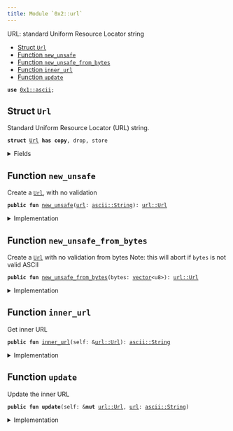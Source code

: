 ```yaml
---
title: Module `0x2::url`
---
```


URL: standard Uniform Resource Locator string


-  [Struct `Url`](#0x2_url_Url)
-  [Function `new_unsafe`](#0x2_url_new_unsafe)
-  [Function `new_unsafe_from_bytes`](#0x2_url_new_unsafe_from_bytes)
-  [Function `inner_url`](#0x2_url_inner_url)
-  [Function `update`](#0x2_url_update)


<pre><code><b>use</b> <a href="../move-stdlib/ascii.md#0x1_ascii">0x1::ascii</a>;
</code></pre>



<a name="0x2_url_Url"></a>

## Struct `Url`

Standard Uniform Resource Locator (URL) string.


<pre><code><b>struct</b> <a href="../iota-framework/url.md#0x2_url_Url">Url</a> <b>has</b> <b>copy</b>, drop, store
</code></pre>



<details>
<summary>Fields</summary>


<dl>
<dt>
<code><a href="../iota-framework/url.md#0x2_url">url</a>: <a href="../move-stdlib/ascii.md#0x1_ascii_String">ascii::String</a></code>
</dt>
<dd>

</dd>
</dl>


</details>

<a name="0x2_url_new_unsafe"></a>

## Function `new_unsafe`

Create a <code><a href="../iota-framework/url.md#0x2_url_Url">Url</a></code>, with no validation


<pre><code><b>public</b> <b>fun</b> <a href="../iota-framework/url.md#0x2_url_new_unsafe">new_unsafe</a>(<a href="../iota-framework/url.md#0x2_url">url</a>: <a href="../move-stdlib/ascii.md#0x1_ascii_String">ascii::String</a>): <a href="../iota-framework/url.md#0x2_url_Url">url::Url</a>
</code></pre>



<details>
<summary>Implementation</summary>


<pre><code><b>public</b> <b>fun</b> <a href="../iota-framework/url.md#0x2_url_new_unsafe">new_unsafe</a>(<a href="../iota-framework/url.md#0x2_url">url</a>: String): <a href="../iota-framework/url.md#0x2_url_Url">Url</a> {
    <a href="../iota-framework/url.md#0x2_url_Url">Url</a> { <a href="../iota-framework/url.md#0x2_url">url</a> }
}
</code></pre>



</details>

<a name="0x2_url_new_unsafe_from_bytes"></a>

## Function `new_unsafe_from_bytes`

Create a <code><a href="../iota-framework/url.md#0x2_url_Url">Url</a></code> with no validation from bytes
Note: this will abort if <code>bytes</code> is not valid ASCII


<pre><code><b>public</b> <b>fun</b> <a href="../iota-framework/url.md#0x2_url_new_unsafe_from_bytes">new_unsafe_from_bytes</a>(bytes: <a href="../move-stdlib/vector.md#0x1_vector">vector</a>&lt;u8&gt;): <a href="../iota-framework/url.md#0x2_url_Url">url::Url</a>
</code></pre>



<details>
<summary>Implementation</summary>


<pre><code><b>public</b> <b>fun</b> <a href="../iota-framework/url.md#0x2_url_new_unsafe_from_bytes">new_unsafe_from_bytes</a>(bytes: <a href="../move-stdlib/vector.md#0x1_vector">vector</a>&lt;u8&gt;): <a href="../iota-framework/url.md#0x2_url_Url">Url</a> {
    <b>let</b> <a href="../iota-framework/url.md#0x2_url">url</a> = bytes.to_ascii_string();
    <a href="../iota-framework/url.md#0x2_url_Url">Url</a> { <a href="../iota-framework/url.md#0x2_url">url</a> }
}
</code></pre>



</details>

<a name="0x2_url_inner_url"></a>

## Function `inner_url`

Get inner URL


<pre><code><b>public</b> <b>fun</b> <a href="../iota-framework/url.md#0x2_url_inner_url">inner_url</a>(self: &<a href="../iota-framework/url.md#0x2_url_Url">url::Url</a>): <a href="../move-stdlib/ascii.md#0x1_ascii_String">ascii::String</a>
</code></pre>



<details>
<summary>Implementation</summary>


<pre><code><b>public</b> <b>fun</b> <a href="../iota-framework/url.md#0x2_url_inner_url">inner_url</a>(self: &<a href="../iota-framework/url.md#0x2_url_Url">Url</a>): String {
    self.<a href="../iota-framework/url.md#0x2_url">url</a>
}
</code></pre>



</details>

<a name="0x2_url_update"></a>

## Function `update`

Update the inner URL


<pre><code><b>public</b> <b>fun</b> <b>update</b>(self: &<b>mut</b> <a href="../iota-framework/url.md#0x2_url_Url">url::Url</a>, <a href="../iota-framework/url.md#0x2_url">url</a>: <a href="../move-stdlib/ascii.md#0x1_ascii_String">ascii::String</a>)
</code></pre>



<details>
<summary>Implementation</summary>


<pre><code><b>public</b> <b>fun</b> <b>update</b>(self: &<b>mut</b> <a href="../iota-framework/url.md#0x2_url_Url">Url</a>, <a href="../iota-framework/url.md#0x2_url">url</a>: String) {
    self.<a href="../iota-framework/url.md#0x2_url">url</a> = <a href="../iota-framework/url.md#0x2_url">url</a>;
}
</code></pre>



</details>
